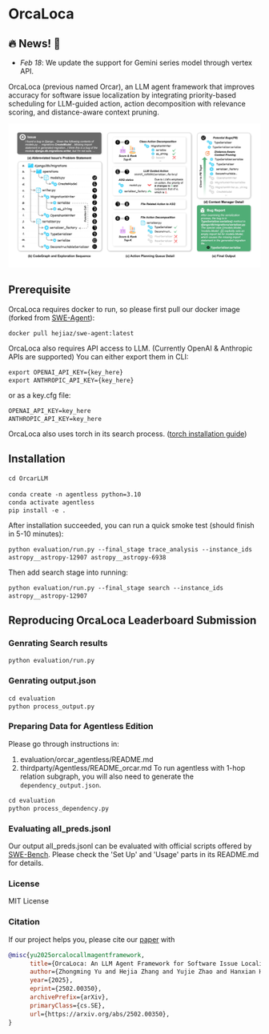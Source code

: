 # OrcaLoca

## 🔥 News! 🚀

- *Feb 18*: We update the support for Gemini series model through vertex API.

OrcaLoca (previous named Orcar), an LLM agent framework that improves accuracy for software issue localization by integrating priority-based scheduling for LLM-guided action, action decomposition with relevance scoring, and distance-aware context pruning.

![overview](./artifact/overview.jpg)

## Prerequisite

OrcaLoca requires docker to run, so please first pull our docker image (forked from [SWE-Agent](https://github.com/SWE-agent/SWE-agent)):

```shell
docker pull hejiaz/swe-agent:latest
```

OrcaLoca also requires API access to LLM. (Currently OpenAI & Anthropic APIs are supported)
You can either export them in CLI:
```shell
export OPENAI_API_KEY={key_here}
export ANTHROPIC_API_KEY={key_here}
```
or as a key.cfg file:
```
OPENAI_API_KEY=key_here
ANTHROPIC_API_KEY=key_here
```

OrcaLoca also uses torch in its search process. ([torch installation guide](https://pytorch.org/get-started/locally/))

## Installation
```shell
cd OrcarLLM

conda create -n agentless python=3.10
conda activate agentless
pip install -e .
```

After installation succeeded, you can run a quick smoke test (should finish in 5-10 minutes):
```shell
python evaluation/run.py --final_stage trace_analysis --instance_ids astropy__astropy-12907 astropy__astropy-6938
```

Then add search stage into running:
```shell
python evaluation/run.py --final_stage search --instance_ids astropy__astropy-12907
```

## Reproducing OrcaLoca Leaderboard Submission

### Genrating Search results
```shell
python evaluation/run.py
```

### Genrating output.json
```shell
cd evaluation
python process_output.py
```

### Preparing Data for Agentless Edition
Please go through instructions in:
1. evaluation/orcar_agentless/README.md
2. thirdparty/Agentless/README_orcar.md
To run agentless with 1-hop relation subgraph, you will also need to generate the `dependency_output.json`.
```shell
cd evaluation
python process_dependency.py
```

### Evaluating all_preds.jsonl
Our output all_preds.jsonl can be evaluated with official scripts offered by [SWE-Bench](https://github.com/swe-bench/SWE-bench).
Please check the 'Set Up' and 'Usage' parts in its README.md for details.


### License
MIT License

### Citation

If our project helps you, please cite our [paper](https://arxiv.org/abs/2502.00350) with

```bibtex
@misc{yu2025orcalocallmagentframework,
      title={OrcaLoca: An LLM Agent Framework for Software Issue Localization},
      author={Zhongming Yu and Hejia Zhang and Yujie Zhao and Hanxian Huang and Matrix Yao and Ke Ding and Jishen Zhao},
      year={2025},
      eprint={2502.00350},
      archivePrefix={arXiv},
      primaryClass={cs.SE},
      url={https://arxiv.org/abs/2502.00350},
}
```
